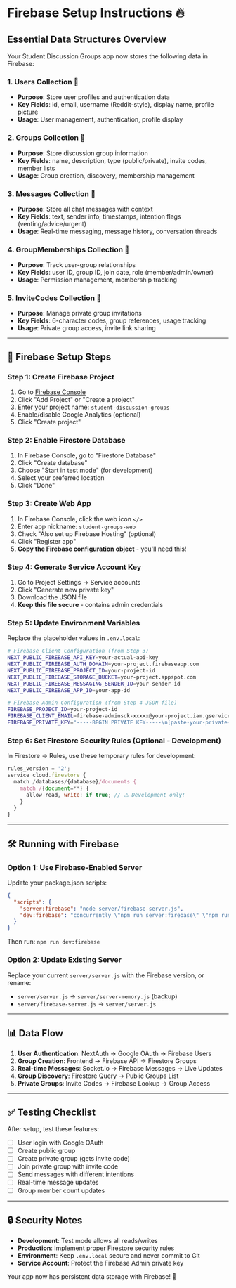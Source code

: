 # Firebase Setup Instructions 🔥

## Essential Data Structures Overview

Your Student Discussion Groups app now stores the following data in Firebase:

### 1. **Users Collection** 👤
- **Purpose**: Store user profiles and authentication data
- **Key Fields**: id, email, username (Reddit-style), display name, profile picture
- **Usage**: User management, authentication, profile display

### 2. **Groups Collection** 👥  
- **Purpose**: Store discussion group information
- **Key Fields**: name, description, type (public/private), invite codes, member lists
- **Usage**: Group creation, discovery, membership management

### 3. **Messages Collection** 💬
- **Purpose**: Store all chat messages with context
- **Key Fields**: text, sender info, timestamps, intention flags (venting/advice/urgent)
- **Usage**: Real-time messaging, message history, conversation threads

### 4. **GroupMemberships Collection** 🔗
- **Purpose**: Track user-group relationships
- **Key Fields**: user ID, group ID, join date, role (member/admin/owner)
- **Usage**: Permission management, membership tracking

### 5. **InviteCodes Collection** 🎫
- **Purpose**: Manage private group invitations  
- **Key Fields**: 6-character codes, group references, usage tracking
- **Usage**: Private group access, invite link sharing

---

## 🚀 Firebase Setup Steps

### Step 1: Create Firebase Project
1. Go to [Firebase Console](https://console.firebase.google.com/)
2. Click "Add Project" or "Create a project"
3. Enter your project name: `student-discussion-groups`
4. Enable/disable Google Analytics (optional)
5. Click "Create project"

### Step 2: Enable Firestore Database
1. In Firebase Console, go to "Firestore Database"
2. Click "Create database"
3. Choose "Start in test mode" (for development)
4. Select your preferred location
5. Click "Done"

### Step 3: Create Web App
1. In Firebase Console, click the web icon `</>`
2. Enter app nickname: `student-groups-web`
3. Check "Also set up Firebase Hosting" (optional)
4. Click "Register app"
5. **Copy the Firebase configuration object** - you'll need this!

### Step 4: Generate Service Account Key
1. Go to Project Settings → Service accounts
2. Click "Generate new private key"
3. Download the JSON file
4. **Keep this file secure** - contains admin credentials

### Step 5: Update Environment Variables
Replace the placeholder values in `.env.local`:

```bash
# Firebase Client Configuration (from Step 3)
NEXT_PUBLIC_FIREBASE_API_KEY=your-actual-api-key
NEXT_PUBLIC_FIREBASE_AUTH_DOMAIN=your-project.firebaseapp.com  
NEXT_PUBLIC_FIREBASE_PROJECT_ID=your-project-id
NEXT_PUBLIC_FIREBASE_STORAGE_BUCKET=your-project.appspot.com
NEXT_PUBLIC_FIREBASE_MESSAGING_SENDER_ID=your-sender-id
NEXT_PUBLIC_FIREBASE_APP_ID=your-app-id

# Firebase Admin Configuration (from Step 4 JSON file)
FIREBASE_PROJECT_ID=your-project-id
FIREBASE_CLIENT_EMAIL=firebase-adminsdk-xxxxx@your-project.iam.gserviceaccount.com
FIREBASE_PRIVATE_KEY="-----BEGIN PRIVATE KEY-----\n[paste-your-private-key-here]\n-----END PRIVATE KEY-----\n"
```

### Step 6: Set Firestore Security Rules (Optional - Development)
In Firestore → Rules, use these temporary rules for development:

```javascript
rules_version = '2';
service cloud.firestore {
  match /databases/{database}/documents {
    match /{document=**} {
      allow read, write: if true; // ⚠️ Development only!
    }
  }
}
```

---

## 🛠️ Running with Firebase

### Option 1: Use Firebase-Enabled Server
Update your package.json scripts:

```json
{
  "scripts": {
    "server:firebase": "node server/firebase-server.js",
    "dev:firebase": "concurrently \"npm run server:firebase\" \"npm run dev\""
  }
}
```

Then run: `npm run dev:firebase`

### Option 2: Update Existing Server
Replace your current `server/server.js` with the Firebase version, or rename:
- `server/server.js` → `server/server-memory.js` (backup)
- `server/firebase-server.js` → `server/server.js`

---

## 📊 Data Flow

1. **User Authentication**: NextAuth → Google OAuth → Firebase Users
2. **Group Creation**: Frontend → Firebase API → Firestore Groups
3. **Real-time Messages**: Socket.io → Firebase Messages → Live Updates
4. **Group Discovery**: Firestore Query → Public Groups List
5. **Private Groups**: Invite Codes → Firebase Lookup → Group Access

---

## ✅ Testing Checklist

After setup, test these features:
- [ ] User login with Google OAuth
- [ ] Create public group
- [ ] Create private group (gets invite code)
- [ ] Join private group with invite code
- [ ] Send messages with different intentions
- [ ] Real-time message updates
- [ ] Group member count updates

---

## 🔒 Security Notes

- **Development**: Test mode allows all reads/writes
- **Production**: Implement proper Firestore security rules
- **Environment**: Keep `.env.local` secure and never commit to Git
- **Service Account**: Protect the Firebase Admin private key

Your app now has persistent data storage with Firebase! 🎉